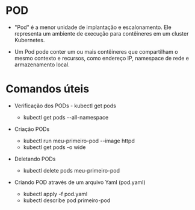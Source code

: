 
# POD

 - "Pod" é a menor unidade de implantação e escalonamento. Ele representa um ambiente de execução para contêineres em um cluster Kubernetes. 
 
 - Um Pod pode conter um ou mais contêineres que compartilham o mesmo contexto e recursos, como endereço IP, namespace de rede e armazenamento local.


# Comandos úteis

- Verificação dos PODs
      - kubectl get pods
    - kubectl get pods --all-namespace


- Criação PODs
    - kubectl run meu-primeiro-pod --image httpd
    - kubectl get pods -o wide

- Deletando PODs
     - kubectl delete pods meu-primeiro-pod

- Criando POD através de um arquivo Yaml (pod.yaml)
     - kubectl apply -f pod.yaml
     - kubectl describe pod primeiro-pod